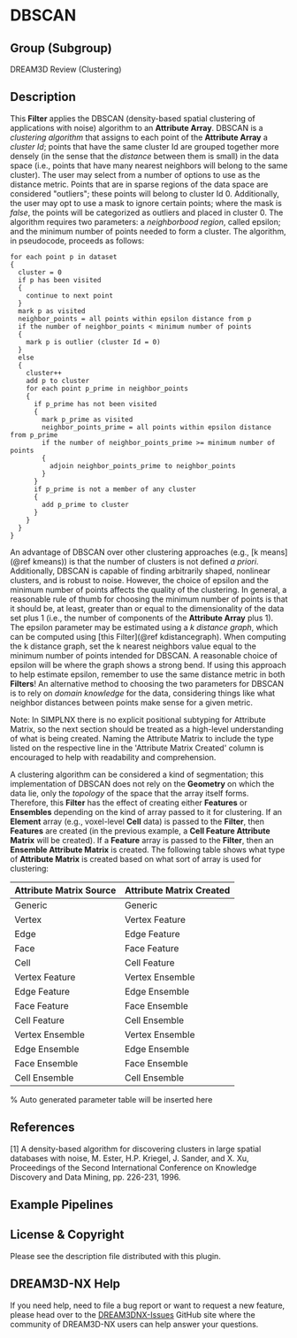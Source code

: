 # DBSCAN

## Group (Subgroup)

DREAM3D Review (Clustering)

## Description

This **Filter** applies the DBSCAN (density-based spatial clustering of applications with noise) algorithm to an **Attribute Array**.  DBSCAN is a _clustering algorithm_ that assigns to each point of the **Attribute Array** a _cluster Id_; points that have the same cluster Id are grouped together more densely (in the sense that the _distance_ between them is small) in the data space (i.e., points that have many nearest neighbors will belong to the same cluster).  The user may select from a number of options to use as the distance metric.  Points that are in sparse regions of the data space are considered "outliers"; these points will belong to cluster Id 0.  Additionally, the user may opt to use a mask to ignore certain points; where the mask is _false_, the points will be categorized as outliers and placed in cluster 0.  The algorithm requires two parameters: a _neighborbood region_, called epsilon; and the minimum number of points needed to form a cluster.  The algorithm, in pseudocode, proceeds as follows:

    for each point p in dataset
    {
      cluster = 0
      if p has been visited
      {
        continue to next point
      }
      mark p as visited
      neighbor_points = all points within epsilon distance from p
      if the number of neighbor_points < minimum number of points
      {
        mark p is outlier (cluster Id = 0)
      }
      else
      {
        cluster++
        add p to cluster
        for each point p_prime in neighbor_points
        {
          if p_prime has not been visited
          {
            mark p_prime as visited
            neighbor_points_prime = all points within epsilon distance from p_prime
            if the number of neighbor_points_prime >= minimum number of points
            {
              adjoin neighbor_points_prime to neighbor_points
            }
          }
          if p_prime is not a member of any cluster
          {
            add p_prime to cluster
          }
        }
      }
    }

An advantage of DBSCAN over other clustering approaches (e.g., [k means](@ref kmeans)) is that the number of clusters is not defined _a priori_.  Additionally, DBSCAN is capable of finding arbitrarily shaped, nonlinear clusters, and is robust to noise.  However, the choice of epsilon and the minimum number of points affects the quality of the clustering.  In general, a reasonable rule of thumb for choosing the minimum number of points is that it should be, at least, greater than or equal to the dimensionality of the data set plus 1 (i.e., the number of components of the **Attribute Array** plus 1).  The epsilon parameter may be estimated using a _k distance graph_, which can be computed using [this Filter](@ref kdistancegraph).  When computing the k distance graph, set the k nearest neighbors value equal to the minimum number of points intended for DBSCAN.  A reasonable choice of epsilon will be where the graph shows a strong bend.  If using this approach to help estimate epsilon, remember to use the same distance metric in both **Filters**!  An alternative method to choosing the two parameters for DBSCAN is to rely on _domain knowledge_ for the data, considering things like what neighbor distances between points make sense for a given metric.  

Note: In SIMPLNX there is no explicit positional subtyping for Attribute Matrix, so the next section should be treated as a high-level understanding of what is being created. Naming the Attribute Matrix to include the type listed on the respective line in the 'Attribute Matrix Created' column is encouraged to help with readability and comprehension.

A clustering algorithm can be considered a kind of segmentation; this implementation of DBSCAN does not rely on the **Geometry** on which the data lie, only the _topology_ of the space that the array itself forms.  Therefore, this **Filter** has the effect of creating either **Features** or **Ensembles** depending on the kind of array passed to it for clustering.  If an **Element** array (e.g., voxel-level **Cell** data) is passed to the **Filter**, then **Features** are created (in the previous example, a **Cell Feature Attribute Matrix** will be created).  If a **Feature** array is passed to the **Filter**, then an **Ensemble Attribute Matrix** is created.  The following table shows what type of **Attribute Matrix** is created based on what sort of array is used for clustering:

| Attribute Matrix Source | Attribute Matrix Created |
|------------------|--------------------|
| Generic | Generic |
| Vertex | Vertex Feature |
| Edge | Edge Feature |
| Face | Face Feature |
| Cell | Cell Feature|
| Vertex Feature | Vertex Ensemble |
| Edge Feature | Edge Ensemble |
| Face Feature | Face Ensemble |
| Cell Feature | Cell Ensemble|
| Vertex Ensemble | Vertex Ensemble |
| Edge Ensemble | Edge Ensemble |
| Face Ensemble | Face Ensemble |
| Cell Ensemble | Cell Ensemble|

% Auto generated parameter table will be inserted here

## References

[1] A density-based algorithm for discovering clusters in large spatial databases with noise, M. Ester, H.P. Kriegel, J. Sander, and X. Xu, Proceedings of the Second International Conference on Knowledge Discovery and Data Mining, pp. 226-231, 1996.

## Example Pipelines

## License & Copyright

Please see the description file distributed with this plugin.

## DREAM3D-NX Help

If you need help, need to file a bug report or want to request a new feature, please head over to the [DREAM3DNX-Issues](https://github.com/BlueQuartzSoftware/DREAM3DNX-Issues/discussions) GitHub site where the community of DREAM3D-NX users can help answer your questions.
